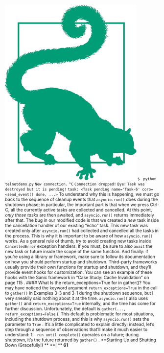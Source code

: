 
![page_72_0](images/page_72_0.png)
 `$ ` `python telnetdemo.py` `New connection.` `^C` `Connection dropped!` `Bye!` `Task was destroyed but it is pending!` `task: <Task pending name='Task-6' coro=<send_event() done, ...>` To understand why this is happening, we must go back to the sequence of cleanup events that  `asyncio.run()`  does during the shutdown phase; in particular, the important part is that when we press Ctrl-C, all the currently active tasks are collected and cancelled. At this point,  *only those tasks*  are then awaited, and  `asyncio.run()`  returns immediately after that. The bug in our modified code is that we created a  *new*  task inside the cancellation handler of our existing “echo” task. This new task was created only after  `asyncio.run()`  had collected and cancelled all the tasks in the process. This is why it is important to be aware of how  `asyncio.run()`  works. As a general rule of thumb, try to avoid creating new tasks inside `CancelledError`  exception handlers. If you must, be sure to also `await`  the new task or future inside the scope of the same function. And finally: if you’re using a library or framework, make sure to follow its documentation on how you should perform startup and shutdown. Third-party frameworks usually provide their own functions for startup and shutdown, and they’ll provide event hooks for customization. You can see an example of these hooks with the Sanic framework in  “Case Study: Cache Invalidation” on page 115 . #### What Is the return_exceptions=True for in gather()?
 You may have noticed the keyword argument  `return_exceptions=True`  in the call to `gather()`  in Examples  3-3  and  3-1  during the shutdown sequence, but I very sneakily said nothing about it at the time.  `asyncio.run()`  also uses  `gather()`  and `return_exceptions=True`  internally, and the time has come for further discussion. Unfortunately, the default is  `gather(..., return_exceptions=False` ). This default is problematic for most situations, including the shutdown process, and this is why `asyncio.run()`  sets the parameter to  `True` . It’s a little complicated to explain directly; instead, let’s step through a sequence of observations that’ll make it much easier to understand: 1. ` run_until_complete()`  operates on a future; during shutdown, it’s the future returned by  `gather()` . **Starting Up and Shutting Down (Gracefully!) ** **| ** **61**